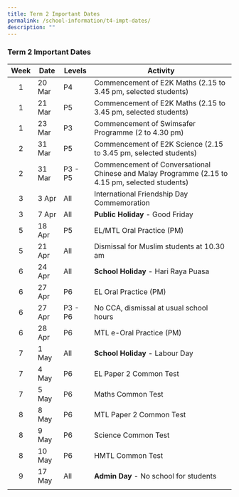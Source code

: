 ```yaml
---
title: Term 2 Important Dates
permalink: /school-information/t4-impt-dates/
description: ""
---
```

### Term 2 Important Dates

| Week | Date | Levels | Activity |
|:---:| -------- | --- | --- |
| 1 | 20 Mar | P4 | Commencement of E2K Maths (2.15 to 3.45 pm, selected students) |
| 1 | 21 Mar | P5 | Commencement of E2K Maths (2.15 to 3.45 pm, selected students) |
| 1 |  23 Mar | P3 | Commencement of Swimsafer Programme (2 to 4.30 pm) |
| 2 | 31 Mar | P5  | Commencement of E2K Science (2.15 to 3.45 pm, selected students) |
| 2 | 31 Mar | P3 - P5 | Commencement of Conversational Chinese and Malay Programme (2.15 to 4.15 pm, selected students) |
| 3 | 3 Apr | All | International Friendship Day Commemoration |
| 3 | 7 Apr | All | **Public Holiday** \- Good Friday |
| 5 | 18 Apr | P5 | EL/MTL Oral Practice (PM) |
| 5 | 21 Apr | All | Dismissal for Muslim students at 10.30 am |
| 6 | 24 Apr| All | **School Holiday** \- Hari Raya Puasa |
| 6 | 27 Apr | P6 | EL Oral Practice (PM) |
| 6 | 27 Apr | P3 - P6 | No CCA, dismissal at usual school hours |
| 6 | 28 Apr | P6 | MTL e-Oral Practice (PM) |
| 7 | 1 May| All | **School Holiday** \- Labour Day |
| 7 | 4 May | P6 | EL Paper 2 Common Test |
| 7 | 5 May | P6 | Maths Common Test |
| 8 | 8 May | P6 | MTL Paper 2 Common Test |
| 8 | 9 May | P6 | Science Common Test |
| 8 | 10 May | P6 | HMTL Common Test |
| 9 | 17 May | All | **Admin Day** \- No school for students |
|  |  |  |  |
